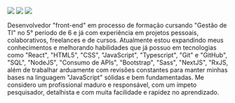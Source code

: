 [<img target="blank" src="https://img.shields.io/badge/twitter-%231DA1F2.svg?&style=for-the-badge&logo=twitter&logoColor=white" />](https://twitter.com/s_igorgoncalves) 
[<img target="blank" src="https://img.shields.io/badge/linkedin-%230077B5.svg?&style=for-the-badge&logo=linkedin&logoColor=white" />](https://www.linkedin.com/in/igords-goncalves/)
[<img target="blank" src = "https://img.shields.io/badge/instagram-%23E4405F.svg?&style=for-the-badge&logo=instagram&logoColor=white">](https://www.instagram.com/ds_igorgoncalves/)

Desenvolvedor "front-end" em processo de formação cursando "Gestão de TI" no 5° período de 6 e já com experiência em projetos pessoais, colaborativos, freelances e de cursos.
Atualmente estou expandindo meus conhecimentos e melhorando habilidades que já possuo em tecnologias como "React", "HTML5", "CSS", "JavaScript", "Typescript", "Git" e "GitHub", "SQL", "NodeJS", "Consumo de APIs", "Bootstrap", "Sass", "NextJS", "RxJS, além de trabalhar arduamente com revisões constantes para manter minhas bases na linguagem "JavaScript" sólidas e bem fundamentadas. Me considero um profissional maduro e responsável, com um ímpeto pesquisador, detalhista e com muita facilidade e rapidez no aprendizado.
